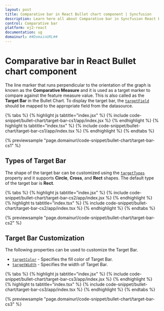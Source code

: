 ```yaml
---
layout: post
title: Comparative bar in React Bullet chart component | Syncfusion
description: Learn here all about Comparative bar in Syncfusion React Bullet chart component of Syncfusion Essential JS 2 and more.
control: Comparative bar 
platform: ej2-react
documentation: ug
domainurl: ##DomainURL##
---
```


# Comparative bar in React Bullet chart component

The line marker that runs perpendicular to the orientation of the graph is known as the **Comparative Measure** and it is used as a target marker to compare against the feature measure value. This is also called as the **Target Bar** in the Bullet Chart. To display the target bar, the [`targetField`](https://ej2.syncfusion.com/react/documentation/api/bullet-chart/#targetfield) should be mapped to the appropriate field from the datasource.

{% tabs %}
{% highlight js tabtitle="index.jsx" %}
{% include code-snippet/bullet-chart/target-bar-cs1/app/index.jsx %}
{% endhighlight %}
{% highlight ts tabtitle="index.tsx" %}
{% include code-snippet/bullet-chart/target-bar-cs1/app/index.tsx %}
{% endhighlight %}
{% endtabs %}

 {% previewsample "page.domainurl/code-snippet/bullet-chart/target-bar-cs1" %}

## Types of Target Bar

The shape of the target bar can be customized using the [`targetTypes`](https://ej2.syncfusion.com/react/documentation/api/bullet-chart/#targettypes) property and it supports **Circle**, **Cross**, and **Rect** shapes. The default type of the target bar is **Rect**.

{% tabs %}
{% highlight js tabtitle="index.jsx" %}
{% include code-snippet/bullet-chart/target-bar-cs2/app/index.jsx %}
{% endhighlight %}
{% highlight ts tabtitle="index.tsx" %}
{% include code-snippet/bullet-chart/target-bar-cs2/app/index.tsx %}
{% endhighlight %}
{% endtabs %}

 {% previewsample "page.domainurl/code-snippet/bullet-chart/target-bar-cs2" %}

## Target Bar Customization

The following properties can be used to customize the Target Bar.

* [`targetColor`](https://ej2.syncfusion.com/react/documentation/api/bullet-chart/#targetcolor) - Specifies the fill color of Target Bar.
* [`targetWidth`](https://ej2.syncfusion.com/react/documentation/api/bullet-chart/#targetwidth) - Specifies the width of Target Bar.

{% tabs %}
{% highlight js tabtitle="index.jsx" %}
{% include code-snippet/bullet-chart/target-bar-cs3/app/index.jsx %}
{% endhighlight %}
{% highlight ts tabtitle="index.tsx" %}
{% include code-snippet/bullet-chart/target-bar-cs3/app/index.tsx %}
{% endhighlight %}
{% endtabs %}

 {% previewsample "page.domainurl/code-snippet/bullet-chart/target-bar-cs3" %}